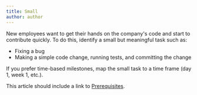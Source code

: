 ```yaml
---
title: Small
author: author
---
```


New employees want to get their hands on the company's code and start to contribute quickly. To do this, identify a small but meaningful task such as:

* Fixing a bug
* Making a simple code change, running tests, and committing the change

If you prefer time-based milestones, map the small task to a time frame (day 1, week 1, etc.).

This article should include a link to [Prerequisites]({{sitebase.url}}/dev-environment-setup/#prerequisites).
